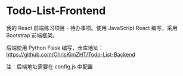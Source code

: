 # Todo-List-Frontend

我的 React 前端练习项目 - 待办事项。使用 JavaScript React 编写，采用 Bootstrap 前端框架。

后端使用 Python Flask 编写，仓库地址：https://github.com/ChrisKimZHT/Todo-List-Backend

注：后端地址需要在 config.js 中配置